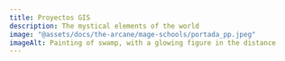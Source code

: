 ```yaml
---
title: Proyectos GIS
description: The mystical elements of the world
image: "@assets/docs/the-arcane/mage-schools/portada_pp.jpeg"
imageAlt: Painting of swamp, with a glowing figure in the distance
---
```

